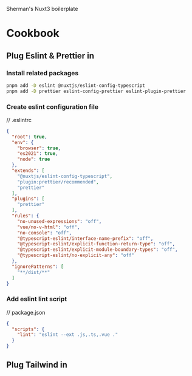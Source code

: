 Sherman's Nuxt3 boilerplate
# Cookbook
## Plug Eslint & Prettier in
### Install related packages
```bash
pnpm add -D eslint @nuxtjs/eslint-config-typescript
pnpm add -D prettier eslint-config-prettier eslint-plugin-prettier
```
### Create eslint configuration file
// .eslintrc
```json
{
  "root": true,
  "env": {
    "browser": true,
    "es2021": true,
    "node": true
  },
  "extends": [
    "@nuxtjs/eslint-config-typescript",
    "plugin:prettier/recommended",
    "prettier"
  ],
  "plugins": [
    "prettier"
  ],
  "rules": {
    "no-unused-expressions": "off",
    "vue/no-v-html": "off",
    "no-console": "off",
    "@typescript-eslint/interface-name-prefix": "off",
    "@typescript-eslint/explicit-function-return-type": "off",
    "@typescript-eslint/explicit-module-boundary-types": "off",
    "@typescript-eslint/no-explicit-any": "off"
  },
  "ignorePatterns": [
    "**/dist/**"
  ]
}
```
### Add eslint lint script
// package.json
```json
{
  "scripts": {
    "lint": "eslint --ext .js,.ts,.vue ."
  }
}
```

## Plug Tailwind in


